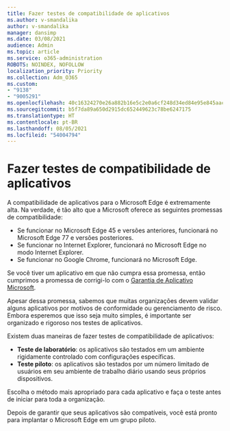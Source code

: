 ```yaml
---
title: Fazer testes de compatibilidade de aplicativos
ms.author: v-smandalika
author: v-smandalika
manager: dansimp
ms.date: 03/08/2021
audience: Admin
ms.topic: article
ms.service: o365-administration
ROBOTS: NOINDEX, NOFOLLOW
localization_priority: Priority
ms.collection: Adm_O365
ms.custom:
- "9138"
- "9005291"
ms.openlocfilehash: 40c16324270e26a882b16e5c2e0a6cf248d34ed84e95e845aac5dfa44ac58c72
ms.sourcegitcommit: b5f7da89a650d2915dc652449623c78be6247175
ms.translationtype: HT
ms.contentlocale: pt-BR
ms.lasthandoff: 08/05/2021
ms.locfileid: "54004794"
---
```

# <a name="do-app-compatibility-testing"></a>Fazer testes de compatibilidade de aplicativos

A compatibilidade de aplicativos para o Microsoft Edge é extremamente alta. Na verdade, é tão alto que a Microsoft oferece as seguintes promessas de compatibilidade:
- Se funcionar no Microsoft Edge 45 e versões anteriores, funcionará no Microsoft Edge 77 e versões posteriores.
- Se funcionar no Internet Explorer, funcionará no Microsoft Edge no modo Internet Explorer.
- Se funcionar no Google Chrome, funcionará no Microsoft Edge.

Se você tiver um aplicativo em que não cumpra essa promessa, então cumprimos a promessa de corrigi-lo com o [Garantia de Aplicativo Microsoft](https://www.microsoft.com/fasttrack/microsoft-365/app-assure).

Apesar dessa promessa, sabemos que muitas organizações devem validar alguns aplicativos por motivos de conformidade ou gerenciamento de risco. Embora esperemos que isso seja muito simples, é importante ser organizado e rigoroso nos testes de aplicativos.

Existem duas maneiras de fazer testes de compatibilidade de aplicativos:

- **Teste de laboratório**: os aplicativos são testados em um ambiente rigidamente controlado com configurações específicas.
- **Teste piloto**: os aplicativos são testados por um número limitado de usuários em seu ambiente de trabalho diário usando seus próprios dispositivos.

Escolha o método mais apropriado para cada aplicativo e faça o teste antes de iniciar para toda a organização.

Depois de garantir que seus aplicativos são compatíveis, você está pronto para implantar o Microsoft Edge em um grupo piloto.
